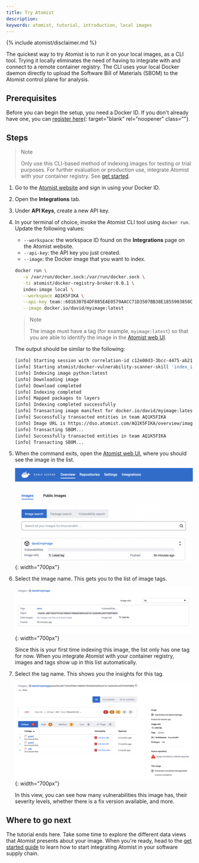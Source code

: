 ```yaml
---
title: Try Atomist
description:
keywords: atomist, tutorial, introduction, local images
---
```


{% include atomist/disclaimer.md %}

The quickest way to try Atomist is to run it on your local images, as a CLI
tool. Trying it locally eliminates the need of having to integrate with and
connect to a remote container registry. The CLI uses your local Docker daemon
directly to upload the Software Bill of Materials (SBOM) to the Atomist control
plane for analysis.

## Prerequisites

Before you can begin the setup, you need a Docker ID. If you don't already
have one, you can [register here](https://hub.docker.com/signup){:
target="blank" rel="noopener" class=""}.

## Steps

> Note
>
> Only use this CLI-based method of indexing images for testing or trial
> purposes. For further evaluation or production use, integrate Atomist with
> your container registry. See [get started](./get-started.md).

1. Go to the [Atomist website](https://dso.docker.com) and sign in using your
   Docker ID.
2. Open the **Integrations** tab.
3. Under **API Keys**, create a new API key.
4. In your terminal of choice, invoke the Atomist CLI tool using `docker run`.
   Update the following values:

   - `--workspace`: the workspace ID found on the **Integrations** page on the
     Atomist website.
   - `--api-key`: the API key you just created.
   - `--image`: the Docker image that you want to index.

   ```bash
   docker run \
      -v /var/run/docker.sock:/var/run/docker.sock \
      -ti atomist/docker-registry-broker:0.0.1 \
      index-image local \
      --workspace AQ1K5FIKA \
      --api-key team::6016307E4DF885EAE0579AACC71D3507BB38E1855903850CF5D0D91C5C8C6DC0 \
      --image docker.io/david/myimage:latest
   ```

   > Note
   >
   > The image must have a tag (for example, `myimage:latest`) so that you are
   > able to identify the image in the
   > [Atomist web UI](https://dso.docker.com/r/auth/overview/images).

   The output should be similar to the following:

   ```bash
   [info] Starting session with correlation-id c12e08d3-3bcc-4475-ab21-7114da599eaf
   [info] Starting atomist/docker-vulnerability-scanner-skill 'index_image' (1f99caa) atomist/skill:0.12.0-main.44 (fe90e3c) nodejs:16.15.0
   [info] Indexing image python:latest
   [info] Downloading image
   [info] Download completed
   [info] Indexing completed
   [info] Mapped packages to layers
   [info] Indexing completed successfully
   [info] Transacting image manifest for docker.io/david/myimage:latest with digest sha256:a8077d2b2ff4feb1588d941f00dd26560fe3a919c16a96305ce05f7b90f388f6
   [info] Successfully transacted entities in team AQ1K5FIKA
   [info] Image URL is https://dso.atomist.com/AQ1K5FIKA/overview/images/myimage/digests/sha256:a8077d2b2ff4feb1588d941f00dd26560fe3a919c16a96305ce05f7b90f388f6
   [info] Transacting SBOM...
   [info] Successfully transacted entities in team AQ1K5FIKA
   [info] Transacting SBOM...
   ```

5. When the command exits, open the
   [Atomist web UI](https://dso.docker.com/r/auth/overview/images), where you
   should see the image in the list.

   ![indexed image in the image overview list](./images/images-overview.png){:
   width="700px"}

6. Select the image name. This gets you to the list of image tags.

   ![list of image tags](./images/tags-list.png){: width="700px"}

   Since this is your first time indexing this image, the list only has one tag
   for now. When you integrate Atomist with your container registry, images and
   tags show up in this list automatically.

7. Select the tag name. This shows you the insights for this tag.

   ![vulnerability breakdown view](./images/vulnerabilities-overview.png){:
   width="700px"}

   In this view, you can see how many vulnerabilities this image has, their
   severity levels, whether there is a fix version available, and more.

## Where to go next

The tutorial ends here. Take some time to explore the different data views that
Atomist presents about your image. When you're ready, head to the
[get started guide](./get-started.md) to learn how to start integrating Atomist
in your software supply chain.

